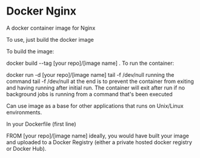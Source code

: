 # Docker Nginx

A docker container image for Nginx

To use, just build the docker image

To build the image:

docker build --tag [your repo]/[image name] .
To run the container:

docker run -d [your repo]/[image name] tail -f /dev/null
running the command tail -f /dev/null at the end is to prevent the container from exiting and having running after initial run. The container will exit after run if no background jobs is running from a command that's been executed

Can use image as a base for other applications that runs on Unix/Linux environments.

In your Dockerfile (first line)

FROM [your repo]/[image name]
ideally, you would have built your image and uploaded to a Docker Registry (either a private hosted docker registry or Docker Hub).
